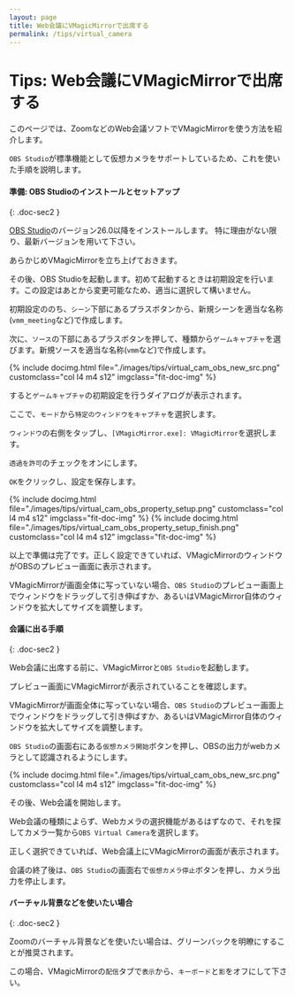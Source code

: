 ```yaml
---
layout: page
title: Web会議にVMagicMirrorで出席する
permalink: /tips/virtual_camera
---
```


# Tips: Web会議にVMagicMirrorで出席する

このページでは、ZoomなどのWeb会議ソフトでVMagicMirrorを使う方法を紹介します。

`OBS Studio`が標準機能として仮想カメラをサポートしているため、これを使いた手順を説明します。


#### 準備: OBS Studioのインストールとセットアップ
{: .doc-sec2 }

[OBS Studio](https://obsproject.com/ja/download)のバージョン26.0以降をインストールします。
特に理由がない限り、最新バージョンを用いて下さい。

あらかじめVMagicMirrorを立ち上げておきます。

その後、OBS Studioを起動します。初めて起動するときは初期設定を行います。この設定はあとから変更可能なため、適当に選択して構いません。

初期設定ののち、`シーン`下部にあるプラスボタンから、新規シーンを適当な名称(`vmm_meeting`など)で作成します。

次に、`ソース`の下部にあるプラスボタンを押して、種類から`ゲームキャプチャ`を選びます。新規ソースを適当な名称(`vmm`など)で作成します。

<div class="row">
{% include docimg.html file="./images/tips/virtual_cam_obs_new_src.png" customclass="col l4 m4 s12" imgclass="fit-doc-img" %}
</div>

すると`ゲームキャプチャ`の初期設定を行うダイアログが表示されます。

ここで、`モード`から`特定のウィンドウをキャプチャ`を選択します。

`ウィンドウ`の右側をタップし、`[VMagicMirror.exe]: VMagicMirror`を選択します。

`透過を許可`のチェックをオンにします。

`OK`をクリックし、設定を保存します。

<div class="row">
{% include docimg.html file="./images/tips/virtual_cam_obs_property_setup.png" customclass="col l4 m4 s12" imgclass="fit-doc-img" %}
{% include docimg.html file="./images/tips/virtual_cam_obs_property_setup_finish.png" customclass="col l4 m4 s12" imgclass="fit-doc-img" %}
</div>

以上で準備は完了です。正しく設定できていれば、VMagicMirrorのウィンドウがOBSのプレビュー画面に表示されます。

VMagicMirrorが画面全体に写っていない場合、`OBS Studio`のプレビュー画面上でウィンドウをドラッグして引き伸ばすか、あるいはVMagicMirror自体のウィンドウを拡大してサイズを調整します。


#### 会議に出る手順
{: .doc-sec2 }

Web会議に出席する前に、VMagicMirrorと`OBS Studio`を起動します。

プレビュー画面にVMagicMirrorが表示されていることを確認します。

VMagicMirrorが画面全体に写っていない場合、`OBS Studio`のプレビュー画面上でウィンドウをドラッグして引き伸ばすか、あるいはVMagicMirror自体のウィンドウを拡大してサイズを調整します。

`OBS Studio`の画面右にある`仮想カメラ開始`ボタンを押し、OBSの出力がwebカメラとして認識されるようにします。

<div class="row">
{% include docimg.html file="./images/tips/virtual_cam_obs_new_src.png" customclass="col l4 m4 s12" imgclass="fit-doc-img" %}
</div>

その後、Web会議を開始します。

Web会議の種類によらず、Webカメラの選択機能があるはずなので、それを探してカメラ一覧から`OBS Virtual Camera`を選択します。

正しく選択できていれば、Web会議上にVMagicMirrorの画面が表示されます。

会議の終了後は、`OBS Studio`の画面右で`仮想カメラ停止`ボタンを押し、カメラ出力を停止します。


#### バーチャル背景などを使いたい場合
{: .doc-sec2 }

Zoomのバーチャル背景などを使いたい場合は、グリーンバックを明瞭にすることが推奨されます。

この場合、VMagicMirrorの`配信`タブで`表示`から、`キーボード`と`影`をオフにして下さい。

